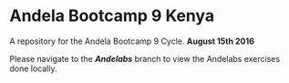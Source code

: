 # Andela Bootcamp 9 Kenya
A repository for the Andela Bootcamp 9 Cycle.
**August 15th 2016**

Please navigate to the ***Andelabs*** branch to view the Andelabs exercises done locally.
